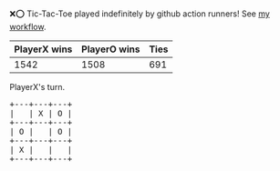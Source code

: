 :x::o: Tic-Tac-Toe played indefinitely by github action runners! See [my workflow](.github/workflows/play.yaml).

|PlayerX wins|PlayerO wins|Ties|
|-|-|-|
|1542|1508|691|

PlayerX's turn.

<pre>
+---+---+---+
|   | X | O |
+---+---+---+
| O |   | O |
+---+---+---+
| X |   |   |
+---+---+---+
</pre>